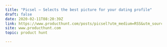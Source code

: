 ```yaml
---
title: "Picsel — Selects the best picture for your dating profile"
draft: false
date: 2020-02-11T08:20:39Z
link: https://www.producthunt.com/posts/picsel?utm_medium=RSS&utm_source=hune
site: www.producthunt.com
topic: product hunt  

---
```

